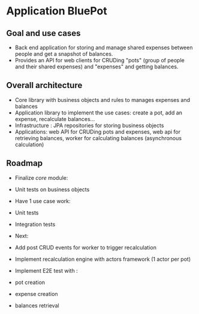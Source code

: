 # Application BluePot

## Goal and use cases
- Back end application for storing and manage shared expenses between people and get a snapshot of balances.
- Provides an API for web clients for CRUDing "pots" (group of people and their shared expenses) and "expenses" and getting balances.

## Overall architecture
- Core library with business objects and rules to manages expenses and balances
- Application library to implement the use cases: create a pot, add an expense, recalculate balances...
- Infrastructure : JPA repositories for storing business objects
- Applications: web API for CRUDing pots and expenses, web api for retrieving balances, worker for calculating balances (asynchronous calculation)

## Roadmap
- Finalize _core_ module:
 - Unit tests on business objects
- Have 1 use case work:
 - Unit tests
 - Integration tests

- Next:
 - Add post CRUD events for worker to trigger recalculation
 - Implement recalculation engine with actors framework (1 actor per pot)
 - Implement E2E test with :
  - pot creation
  - expense creation
  - balances retrieval
